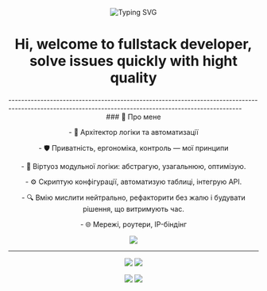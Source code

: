 
<p align="center">
  <img src="https://readme-typing-svg.demolab.com?font=Fira+Code&size=22&pause=1000&color=00F7FF&center=true&vCenter=true&width=435&lines=Architect+of+modular+logic;Turning+ChAoS+into+symmetry;Privacy+Focused+Digital+Craftsman;Optimize+what+must+never+break;Scripting+Everything+That+Moves" alt="Typing SVG" />
</p>
<h1 align="center">Hi, welcome to fullstack developer,
  solve issues quickly with hight quality</h1>
-------------------------------------------------------------------------------------------------------------------------------------------------------
<div align="center">
<span>### 🧠 Про мене</span>
<p>- 🧩 Архітектор логіки та автоматизації</p>  
<p>- 🛡️ Приватність, ергономіка, контроль — мої принципи</p>
<p>- 🧠 Віртуоз модульної логіки: абстрагую, узагальнюю, оптимізую.</p>
<p>- ⚙️ Скриптую конфігурації, автоматизую таблиці, інтегрую API.</p>
<p>- 🔍 Вмію мислити нейтрально, рефакторити без жалю і будувати рішення, що витримують час.</p>
<p>- 🌐 Мережі, роутери, IP-біндінг</p>
 


</p>
<p align="center">
  <img src="https://skillicons.dev/icons?i=html,css,figma,github,js,bash,git,vscode,java,nodejs,windows,react,discord,visualstudio,vite" />
</div>

-------------------------------------------------------------------------------------------------------------------------------------------------------
<p align="center">
  <img src="https://github-readme-stats.vercel.app/api?username=DrHouseUA&show_icons=true&theme=cobalt2&hide_border=true" />
  <img src="https://github-readme-streak-stats.herokuapp.com/?user=DrHouseUA&theme=cobalt2&hide_border=true" />
</p>

<p align="center">
  <a href="mailto:romanknyazhyk@gmail.com"><img src="https://img.shields.io/badge/Email-000?style=for-the-badge&logo=gmail&logoColor=white" /></a>
  <a href="https://www.linkedin.com/in/роман-княжик-772824229"><img src="https://img.shields.io/badge/LinkedIn-000?style=for-the-badge&logo=linkedin&logoColor=white" /></a>
</p>
<!--
**DrHouseUA/DrHouseUA** is a ✨ _special_ ✨ repository because its `README.md` (this file) appears on your GitHub profile.

Here are some ideas to get you started:

- 🔭 I’m currently working on ...
- 🌱 I’m currently learning ...
- 👯 I’m looking to collaborate on ...
- 🤔 I’m looking for help with ...
- 💬 Ask me about ...
- 📫 How to reach me: ...
- 😄 Pronouns: ...
- ⚡ Fun fact: ...
-->
